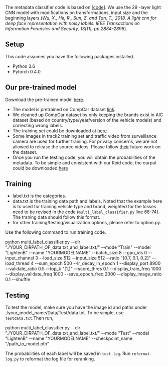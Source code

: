 The metadata classifier code is based on \[[code](https://github.com/pangwong/pytorch-multi-label-classifier)\]. We use the 29 -layer light CNN model with modifications on transformations, input size and the beginning layers.(*Wu, X., He, R., Sun, Z. and Tan, T., 2018. A light cnn for deep face representation with noisy labels. IEEE Transactions on Information Forensics and Security, 13(11), pp.2884-2896*).

## Setup

This code assumes you have the following packages installed.
- Python 3.6
- Pytorch 0.4.0

## Our pre-trained model

Download the pre-trained model [here](https://drive.google.com/file/d/119GdCtKDkJCGc_AX0Try_CoMij5rhcg4/view?usp=sharing).
- The model is pretrained on CompCar dataset [link](http://mmlab.ie.cuhk.edu.hk/datasets/comp_cars/index.html). 
- We cleaned up CompCar dataset by only keeping the brands exist in AIC dataset (based on country/type/year/version of the vehicle models) and correcting wrong labels.
- The training set could be downloaded at [here](https://drive.google.com/file/d/1dbcjbdPBC19dCzq-v8TE-z1OHI4nLBFg/view?usp=sharing).
- Some images in track2 training set and traffic video from surveillance camera are used for further training. For privacy concerns, we are not allowed to release the source videos. Please follow [their](http://www.uwstarlab.org/) future work on the dataset.
- Once you run the testing code, you will obtain the probabilities of the metadata. To be simple and consistent with our Reid code, the ourput could be downloaded [here](https://drive.google.com/file/d/1korVAg0W_VKNYKiwc3cYwvmC6pDhiuxs/view?usp=sharing)

## Training

- label.txt is the categories.
- data.txt is the training data path and labels. Noted that the example here is to used for training vehicle type and brand, weighted for the losses need to be revised in the code (`multi_label_classifier.py` line 68-74). The traning data should follow this format.
- for other training/testing/visualization options, please refer to option.py.

Use the following command to run training code.

python multi_label_classifier.py --dir "./YOUR_DIRPATH_OF_data.txt_and_label.txt/" --mode "Train" --model "LightenB" --name "YOURMODELNAME" --batch_size 8 --gpu_ids 0 --input_channel 3 --load_size 512 --input_size 512 --ratio "[0.7, 0.1, 0.2]" --load_thread 4 --sum_epoch 500 --lr_decay_in_epoch 1 --display_port 8900 --validate_ratio 0.5 --top_k "(1,)" --score_thres 0.1 --display_train_freq 1000 --display_validate_freq 1000 --save_epoch_freq 2000  --display_image_ratio 0.1 --shuffle 


## Testing

To test the model, make sure you have the image id and paths under ./your_model_name/Data/Test/data.txt. To be simple, use `testdata.txt`.Then run, 

python multi_label_classifier.py --dir "./YOUR_DIRPATH_OF_data.txt_and_label.txt/" --mode "Test" --model "LightenB" --name "YOURMODELNAME"  --checkpoint_name "/path_to_model.pth"


The probabilities of each label will be saved in `test.log`. Run `reformat-log.py` to reformat the log file for reranking.

